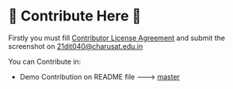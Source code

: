 # 🍉 Contribute Here 🍉

Firstly you must fill [Contributor License Agreement](https://github.com/AbhayNath001/Contributing_AbhayNath/blob/main/CONTRIBUTING.md?plain=1#L37-L41) and submit the screenshot on 21dit040@charusat.edu.in

You can Contribute in:

- Demo Contribution on README file ---> [master](https://github.com/AbhayNath001/Contribute-Here/tree/master)
